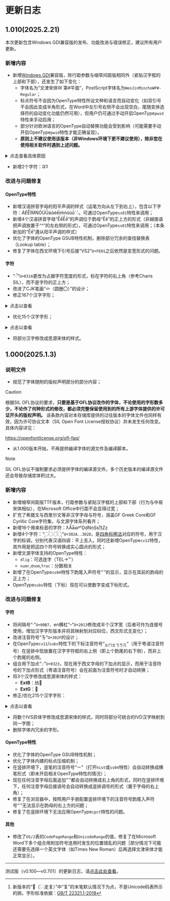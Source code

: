 # 更新日志
## 1.010(2025.2.21)
本次更新包含Windows GDI兼容版的发布、功能改进与错误修正，建议所有用户更新。
### 新增内容
- 新增[Windows GDI](https://learn.microsoft.com/zh-cn/windows/win32/gdi/windows-gdi)兼容版，除行距参数与缩窄间距版相同外（紧贴汉字框的上部和下部），还发生了如下变化：
    - 字体名为“文津宋体W 第#平面”，PostScript字体名为`WenJinMinchoWP#-Regular`；
    - 标点符号不会因为OpenType特性所设文种和语言而自动变化（如双引号不会因此变成半角形式，在Word中左引号右侧不会出现空白，尾随变体选择符的自动变化功能仍然可用），但用户仍可通过手动开启OpenType`pwid`特性来手动启用；
    - 部分针对欧洲语言的OpenType自动替换功能会受到影响（可能需要手动开启OpenType`pwid`特性才能正确呈现）。
    - **原则上不建议使用该版本（非Windows环境下更不建议使用），除非您在使用相关软件时遇到上述问题。**
<details>
<summary>点击查看具体原因</summary>

> 由于Windows GDI接口配备的Uniscribe塑形引擎（相对于HarfBuzz）会默认把一段文字（即便该文字都是中文文段）设定为拉丁文文种，而文津宋体支持在西文环境下标点符号形式的自动转换功能（默认适用于中文的全角形式→**适用于西文的变宽形式**），因此在这种环境下，一些标点符号会自动转换为西文的样式。
> 
> 一些应用程序（如Word 2010、BabelStone Pad）使用GDI接口，因此在GDI环境下，引号会被显示为西文形式，在Word 2010中会造成左引号位于左侧，且空出一段空白的情况。
>
> 基于[DirectWrite](https://learn.microsoft.com/zh-cn/windows/win32/directwrite/introducing-directwrite)、HarfBuzz环境的文本无此问题（如Word 2013+、Google Chrome、Linux图形界面）。
>
> PS. 基于注册表的字体回退配置**仅对Windows GDI有效**，针对DirectWrite的全局字体回退配置暂无解决方法，需要软件开发者自行设置回退字体（或相关可配置选项）。
</details>
    
- 新增2个字符：ƏɁ
### 改进与问题修复
#### OpenType特性
- 新增汉语拼音字母的阳平声调的样式（运笔方向从左下到右上），包含以下字符：ÁÉẾÍḾŃÓÚǗáάéếíḿńóúǘ´◌́。可通过OpenType`ss01`特性来调用；
- 新增4个汉语拼音字母“ẾếỀề”的声调位于韵母“Êê”的正上方的形式（非越南语把声调放置于“^”的左右侧的形式）。可通过OpenType`ss01`特性来调用；（本条新加的“Ếế”遵从阳平声调的样式）
- 优化了字体的OpenType GSUB特性机制，删除部分冗余的查找替换表（Lookup table）；
- 修复了字体在西文环境下引号后接“VS2”`U+FE01`之后依然是变宽形式的问题。
#### 字符
- “◌̚”`U+031A`更改为占据字符宽度的形式，标在字符的右上角（参考Charis SIL），而不是字符的正上方；
- 改进了CJK笔画“㇣（圆圈〇）”的设计；
- 修正167个汉字字形；
<details>
<summary>点击以查看</summary>

-   - **URO**：捄殏皳盚脙莍蛷銶鯄
    - **ExtB**：𠬞𣅨𣠅𣠬𣷚
    - **ExtC**：𪬆𪬢𪰗𪳸𪺑𪾷𪾹𫌾𫐲𫓡
    - **ExtF**：𬾒𬾙𬾩𭁃𭁏𭆘𭋑𭌘𭌧𭎋𭎾𭏽𭑢𭓰𭗆𭗤𭗴𭘰𭟚𭠌𭣏𭤬𭧊𭧧𭧾𭩝𭭌𭱳𭲬𭲲𭲼𭶖𭶣𭹬𭻠𭻡𭻢𭻹𭾼𭿾𮀌𮁅𮁬𮂉𮂓𮂵𮃡𮆔𮆝𮆬𮈺𮋆𮋍𮋎𮍷𮎭𮐣𮓝𮓭𮕯𮙀𮙢𮛿𮜧𮠙𮠛𮠵𮠽𮡍𮡓𮢂𮣆𮨃𮨖𮩚𮩫𮩶𮫛𮫩
    - **ExtG**：𰃅𰉕𰎨𰤒𰫸𰭥𰸵𰼘𱆿
    - **ExtH**：𱎷𱏻𱏼𱐞𱑅𱑓𱛰𱛸𱟂𱡔𱤊𱤵𱤷𱧢𱧯𱧵𱨴𱩗𱫎𱯎𱯏𱵭𱷙𱻦𱻾𱼝𱼽𱽃𱽆𱽧𱾊𱾳𱾿𱿃𱿢𲀖𲀶𲁿𲂚𲂥𲅅𲆼𲈯𲉸𲉹𲉿𲊂𲊆𲊉𲊍𲊏𲊑𲊒𲊓𲊢
</details>

- 优化15个汉字字形；
<details>
<summary>点击以查看</summary>

-   - **ExtA**：㐃†㔔‡㪳‡㫈‡
    - **ExtB**：𧼱‡[^1]𩬬𩴕𩿮
    - **ExtC**：𫛷
    - **ExtE**：𫰏
    - **ExtF**：𭶫𮃵𮢥𮣥
    - **ExtH**：𱕴
    - 画†的汉字默认映射的字形和GB 18030-2022字形（`cv02`）都发生改变，Unicode码表字形（`cv01`）不变。
    - 画‡的汉字仅默认映射的字形发生改变，Unicode码表字形（`cv01`）和GB 18030-2022字形（`cv02`）都不变。
</details>

- 将部分汉字修改成思源宋体的样式。

[^1]: 新版本的“𧼱（⿺走复）”中“复”的末笔默认情况下为点，不是Unicode码表所示的捺。字形标准依据：[GB/T 22321.1-2018](https://std.samr.gov.cn/gb/search/gbDetailed?id=71F772D82E29D3A7E05397BE0A0AB82A)

## 1.000(2025.1.3)
### 说明文件
- 规范了字体随附的版权声明部分的部分内容；

> [!CAUTION]
>
> 根据SIL OFL协议的要求，**只要是基于OFL协议改作的字体，不论使用的字形数多少，不论作了何种形式的修改，都必须完整保留使用到的所有上游字体提供的许可证开头的版权声明。** 该条款内容对本存储库提供的过往版本的字体文件也同样有效，因为许可协议文本（SIL Open Font License授权协议）并未发生任何改变。具体内容详见：
>
> https://openfontlicense.org/ofl-faq/
- 从1.000版本开始，不再提供编译字体的源文件及编译脚本。

> [!NOTE]
>
> SIL OFL协议不强制要求必须提供字体的编译源文件。多个历史版本的编译源文件还会导致存储库体积过大。
### 新增内容
- 新增缩窄间距版TTF版本，行距参数与紧贴汉字框的上部和下部（行为与中易宋体相似），在Microsoft Office中行距不会显得过宽；
- 扩充了希腊文与西里尔文等非汉字字母与符号，涵盖GF Greek Core和GF Cyrillic Core字符集，与文源字体系列看齐；
- 新增16个用来标音的字符：ƛǞǟɷᴮᶜḌḍṆṇṢṣṬṭẒẓ
- 新增4个字符：“◌〪◌〫◌〬◌〭”`U+302A..302D`，是[四角标圈法](https://zh.wikipedia.org/wiki/%E7%99%BC%E5%9C%88%E6%B3%95)对应的符号，用于汉字的标调，分别代表汉语四调：平上去入。同时还新增OpenType`cv12`特性，其作用是把这四个符号转换成实心圆点的形式；
- 新增文源字体支持的OpenType特性：
    - `dlig`：可选连字（TEL→℡）
    - `numr`,`dnom`,`frac`：分数相关
- 新增了在OpenType`ss04`特性下韵尾入声符号“˙”的显示，显示在其前的韵母的正上方；
- OpenType`subs`特性（下标）现在可以使数字变成下标形式。
### 改进与问题修复
#### 字符
- 将间隔号“·”`U+00B7`、en横杠“–”`U+2013`修改成半个汉字宽（后者可作为连接号使用，增加汉字字形版本并将其映射到对应码位，西文形式无变化）；
- 改进注音符号“ㄯ”`U+302F`的设计；
- 在OpenType`cv11`/`subs`特性下的下标注音符号“<sub>ㄆㄇㄊㄋㄎㄫ</sub>”（用于粤语注音符号）在竖排中现放置在汉字字符框的右上侧（即上个韵尾的右下侧），而非上个韵尾的右侧。
- 组合用下加点“◌̣”`U+0323`，现在用于西文字母的下加点的显示，而用于注音符号的下加点形式（粤语注音符号）会在前面为注音符号时才自动转换；
- 将3个汉字修改成思源宋体的样式：
    - **ExtB**：𠀤𨮁
    - **ExtG**：𰾺
- 修正/优化215个汉字字形：
<details>
<summary>点击以查看</summary>

-   - **URO**：不伓佖佲侕偄偧優劌厦吢吥呞嚭囨圇堧堵奯孞小徳忈忎忐忝忢忥怘思怣怸恖恥恵悉悡悪悶惀惄惉惎惑惢惣愂愗愛愞愳慿憂憇憑憗憙懟抍抔拿掣揔撑攃暵曖杯柌栭梕梞楳榎檅泌洏洺涶淴澿瀀瀻煗燜爚牎獩瓇皁眳睔瞹硾碝穂穏粫糥罳耎耏肧胹腝苾莵萙薆薬虙蝡覕覟輀輭醓鈈鉰銘鍯鑙阫陾韱顋顖飛騛驥鮞鱫鴓鴯龢龽
    - **ExtA**：㐅㝼㝽㝾㝿㞀㞁㞂㞄㞅㞆㞇㞈㞉㞊㤵㴵㺊䊅䏰䣳
    - **ExtB**：𠐭𡟈†𨎪
    - **ExtC**：𪻚†
    - **ExtE**：𫮩𬚖†
    - **ExtF**：𮍜𮍯𮑤𮝵
    - **ExtG**：𰆥𰥍†
    - **ExtH**：𲄗
    - **IVS**：
        - Base+`U+E0100`：僾󠄀刈󠄀双󠄀啉󠄀啾󠄀得󠄀恁󠄀恷󠄀想󠄀愆󠄀愚󠄀愡󠄀慂󠄀憥󠄀憽󠄀扌󠄀掌󠄀撑󠄀暴󠄀櫌󠄀毛󠄀涊󠄀熄󠄀珎󠄀礻󠄀笔󠄀耄󠄀螅󠄀蟋󠄀鉨󠄀銘󠄀
        - Base+`U+E0100/E0101`：恿󠄀惠󠄀惥󠄀惹󠄀憼󠄀懋󠄀擎󠄀櫖󠄀璦󠄀皧󠄀穗󠄀葸󠄀
        - Base+`U+E0101`：珎󠄁
        - Base+`U+E0102`：忿󠄂
    - 画†的汉字默认映射的字形（与文源宋体看齐）和GB 18030-2022字形（`cv02`）都发生改变，而Unicode码表字形（`cv01`）不变；
</details>

- 将数个IVS异体字修改成思源宋体的样式，同时将部分可统合的IVD汉字映射到同一字图；
- 删除字体内冗余的字形。
#### OpenType特性
- 优化了字体的OpenType GSUB特性机制；
- 优化了字体内建的标点压缩机制；
- 在竖排环境下，竖笔的注音符号“ㄧ”（打开`hist`或`ss04`特性）会自动转换成横笔形式（即未开启相关OpenType特性的情况）；
- 现在任何注音字母后面追加“˙”都会自动转换成右上角的形式，同时在竖排环境下，任何注音字母后接调号会自动转换成竖排调号的形式（置于字母的右上角）；
- 修复了在浏览器中，按照用户手册配置竖排环境下的注音符号韵尾入声符号“˙”无法显示在韵母的右上方的问题；
- 修复了在竖排环境下无法应用OpenType`cpct`特性的问题。
#### 其他
- 修改了`OS/2`表的`CodePageRange`和`UnicodeRange`的值，修复了在Microsoft Word下多个组合用附加符号连用时发生的位置错乱的问题［部分情况下可能还需要先选择一个英文字体（如Times New Roman）后再选择文津宋体才能正常显示］。

---
测试版（v0.100—v0.701）的更新日志，请[点击此处查看](./CHANGELOG-BETA.md)。